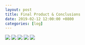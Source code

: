 ```yaml
---
layout: post
title: Final Product & Conclusions 
date: 2019-02-12 12:00:00 +0800
categories: [log]
---
```

<img src="/speaalpha18/asset_images/craft/IMG_6612.JPG"/>
<img src="/speaalpha18/asset_images/craft/IMG_6609.JPG"/>
<img src="/speaalpha18/asset_images/craft/IMG_6556.JPG"/>
<img src="/speaalpha18/asset_images/craft/IMG_6608.JPG"/>
<img src="/speaalpha18/asset_images/testing/IMG_6603.JPG"/>
